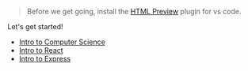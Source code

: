 > Before we get going, install the [HTML Preview](https://marketplace.visualstudio.com/items?itemName=negokaz.live-server-preview) plugin for vs code.

Let's get started!

- [Intro to Computer Science](/intro-to-computer-science/README)
- [Intro to React](/intro-to-react/README)
- [Intro to Express](/intro-to-express/README)
